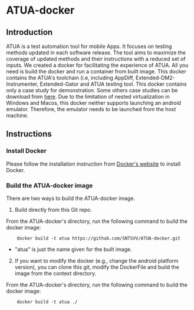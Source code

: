 # ATUA-docker

## Introduction

ATUA is a test automation tool for mobile Apps. It focuses on testing methods updated in each software release. The tool aims to maximize the coverage of updated methods and their instructions with a reduced set of inputs. We created a docker for facilitating the experience of ATUA. All you need is build the docker and run a container from built image. This docker contains the ATUA's toolchain (i.e, including AppDiff, Extended-DM2-Instrumenter, Extended-Gator and ATUA testing tool. This docker contains only a case study for demonstration. Some others case studies can be download from [here](). Due to the limitation of nested virtualization in Windows and Macos, this docker neither supports launching an android emulator. Therefore, the emulator needs to be launched from the host machine.

## Instructions

### Install Docker

Please follow the installation instruction from [Docker's website](https://docs.docker.com/get-docker/) to install Docker.

### Build the ATUA-docker image
There are two ways to build the ATUA-docker image.

1. Build directly from this Git repo.

From the ATUA-docker's directory, run the following command to build the docker image:

        docker build -t atua https://github.com/SNTSVV/ATUA-docker.git
  
- "atua" is just the name given for the built image.

2. If you want to modify the docker (e.g., change the android platform version), you can clone this git, modify the DockerFile and build the image from the context directory.

From the ATUA-docker's directory, run the following command to build the docker image:

        docker build -t atua ./


 


